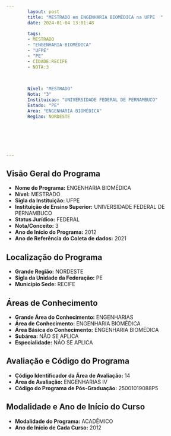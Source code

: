 ```yaml
---
        layout: post
        title: "MESTRADO em ENGENHARIA BIOMÉDICA na UFPE  "
        date: 2024-01-04 13:01:48
     
        tags:
        - MESTRADO
        - "ENGENHARIA-BIOMÉDICA"
        - "UFPE"
        - "PE"
        - CIDADE:RECIFE
        - NOTA:3
        
       

        Nivel: "MESTRADO"
        Nota: "3"
        Instituicao: "UNIVERSIDADE FEDERAL DE PERNAMBUCO"
        Estado: "PE"
        Area: "ENGENHARIA BIOMÉDICA"
        Regiao: NORDESTE
        
        
        
        
        
        
---
```

## Visão Geral do Programa
- **Nome do Programa:** ENGENHARIA BIOMÉDICA
- **Nível:** MESTRADO
- **Sigla da Instituição:** UFPE
- **Instituição de Ensino Superior:** UNIVERSIDADE FEDERAL DE PERNAMBUCO
- **Status Jurídico:** FEDERAL
- **Nota/Conceito:** 3
- **Ano de Início do Programa:** 2012
- **Ano de Referência do Coleta de dados:** 2021

## Localização do Programa
- **Grande Região:** NORDESTE
- **Sigla da Unidade da Federação:** PE
- **Município Sede:** RECIFE

## Áreas de Conhecimento
- **Grande Área do Conhecimento:** ENGENHARIAS
- **Área de Conhecimento:** ENGENHARIA BIOMÉDICA
- **Área Básica do Conhecimento:** ENGENHARIA BIOMÉDICA
- **Subárea:** NÃO SE APLICA
- **Especialidade:** NÃO SE APLICA

## Avaliação e Código do Programa
- **Código Identificador da Área de Avaliação:** 14
- **Área de Avaliação:** ENGENHARIAS IV
- **Código do Programa de Pós-Graduação:** 25001019088P5


## Modalidade e Ano de Início do Curso
- **Modalidade do Programa:** ACADÊMICO
- **Ano de Início de Cada Curso:** 2012
